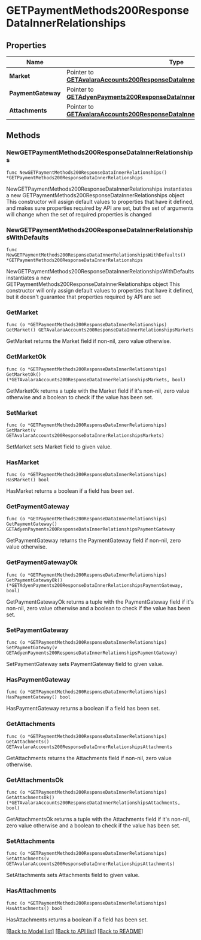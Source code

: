 # GETPaymentMethods200ResponseDataInnerRelationships

## Properties

Name | Type | Description | Notes
------------ | ------------- | ------------- | -------------
**Market** | Pointer to [**GETAvalaraAccounts200ResponseDataInnerRelationshipsMarkets**](GETAvalaraAccounts200ResponseDataInnerRelationshipsMarkets.md) |  | [optional] 
**PaymentGateway** | Pointer to [**GETAdyenPayments200ResponseDataInnerRelationshipsPaymentGateway**](GETAdyenPayments200ResponseDataInnerRelationshipsPaymentGateway.md) |  | [optional] 
**Attachments** | Pointer to [**GETAvalaraAccounts200ResponseDataInnerRelationshipsAttachments**](GETAvalaraAccounts200ResponseDataInnerRelationshipsAttachments.md) |  | [optional] 

## Methods

### NewGETPaymentMethods200ResponseDataInnerRelationships

`func NewGETPaymentMethods200ResponseDataInnerRelationships() *GETPaymentMethods200ResponseDataInnerRelationships`

NewGETPaymentMethods200ResponseDataInnerRelationships instantiates a new GETPaymentMethods200ResponseDataInnerRelationships object
This constructor will assign default values to properties that have it defined,
and makes sure properties required by API are set, but the set of arguments
will change when the set of required properties is changed

### NewGETPaymentMethods200ResponseDataInnerRelationshipsWithDefaults

`func NewGETPaymentMethods200ResponseDataInnerRelationshipsWithDefaults() *GETPaymentMethods200ResponseDataInnerRelationships`

NewGETPaymentMethods200ResponseDataInnerRelationshipsWithDefaults instantiates a new GETPaymentMethods200ResponseDataInnerRelationships object
This constructor will only assign default values to properties that have it defined,
but it doesn't guarantee that properties required by API are set

### GetMarket

`func (o *GETPaymentMethods200ResponseDataInnerRelationships) GetMarket() GETAvalaraAccounts200ResponseDataInnerRelationshipsMarkets`

GetMarket returns the Market field if non-nil, zero value otherwise.

### GetMarketOk

`func (o *GETPaymentMethods200ResponseDataInnerRelationships) GetMarketOk() (*GETAvalaraAccounts200ResponseDataInnerRelationshipsMarkets, bool)`

GetMarketOk returns a tuple with the Market field if it's non-nil, zero value otherwise
and a boolean to check if the value has been set.

### SetMarket

`func (o *GETPaymentMethods200ResponseDataInnerRelationships) SetMarket(v GETAvalaraAccounts200ResponseDataInnerRelationshipsMarkets)`

SetMarket sets Market field to given value.

### HasMarket

`func (o *GETPaymentMethods200ResponseDataInnerRelationships) HasMarket() bool`

HasMarket returns a boolean if a field has been set.

### GetPaymentGateway

`func (o *GETPaymentMethods200ResponseDataInnerRelationships) GetPaymentGateway() GETAdyenPayments200ResponseDataInnerRelationshipsPaymentGateway`

GetPaymentGateway returns the PaymentGateway field if non-nil, zero value otherwise.

### GetPaymentGatewayOk

`func (o *GETPaymentMethods200ResponseDataInnerRelationships) GetPaymentGatewayOk() (*GETAdyenPayments200ResponseDataInnerRelationshipsPaymentGateway, bool)`

GetPaymentGatewayOk returns a tuple with the PaymentGateway field if it's non-nil, zero value otherwise
and a boolean to check if the value has been set.

### SetPaymentGateway

`func (o *GETPaymentMethods200ResponseDataInnerRelationships) SetPaymentGateway(v GETAdyenPayments200ResponseDataInnerRelationshipsPaymentGateway)`

SetPaymentGateway sets PaymentGateway field to given value.

### HasPaymentGateway

`func (o *GETPaymentMethods200ResponseDataInnerRelationships) HasPaymentGateway() bool`

HasPaymentGateway returns a boolean if a field has been set.

### GetAttachments

`func (o *GETPaymentMethods200ResponseDataInnerRelationships) GetAttachments() GETAvalaraAccounts200ResponseDataInnerRelationshipsAttachments`

GetAttachments returns the Attachments field if non-nil, zero value otherwise.

### GetAttachmentsOk

`func (o *GETPaymentMethods200ResponseDataInnerRelationships) GetAttachmentsOk() (*GETAvalaraAccounts200ResponseDataInnerRelationshipsAttachments, bool)`

GetAttachmentsOk returns a tuple with the Attachments field if it's non-nil, zero value otherwise
and a boolean to check if the value has been set.

### SetAttachments

`func (o *GETPaymentMethods200ResponseDataInnerRelationships) SetAttachments(v GETAvalaraAccounts200ResponseDataInnerRelationshipsAttachments)`

SetAttachments sets Attachments field to given value.

### HasAttachments

`func (o *GETPaymentMethods200ResponseDataInnerRelationships) HasAttachments() bool`

HasAttachments returns a boolean if a field has been set.


[[Back to Model list]](../README.md#documentation-for-models) [[Back to API list]](../README.md#documentation-for-api-endpoints) [[Back to README]](../README.md)


